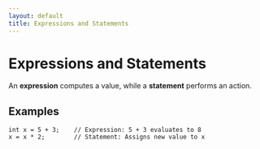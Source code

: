 ```yaml
---
layout: default
title: Expressions and Statements
---
```


# Expressions and Statements

An **expression** computes a value, while a **statement** performs an action.

## Examples

    int x = 5 + 3;    // Expression: 5 + 3 evaluates to 8
    x = x * 2;        // Statement: Assigns new value to x